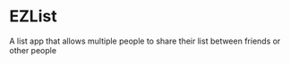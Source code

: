 # EZList
A list app that allows multiple people to share their list between friends or other people

